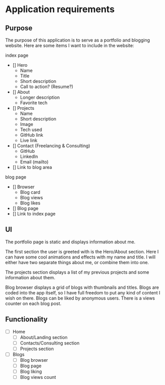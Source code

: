 # Application requirements

## Purpose

The purpose of this application is to serve as a portfolio and blogging website.
Here are some items I want to include in the website:

index page

- [] Hero
  - Name
  - Title
  - Short description
  - Call to action? (Resume?)
- [] About
  - Longer description
  - Favorite tech
- [] Projects
  - Name
  - Short description
  - Image
  - Tech used
  - GitHub link
  - Live link
- [] Contact (Freelancing & Consulting)
  - GitHub
  - LinkedIn
  - Email (mailto)
- [] Link to blog area

blog page

- [] Browser
  - Blog card
  - Blog views
  - Blog likes
- [] Blog page
- [] Link to index page

## UI

The portfolio page is static and displays information about me.

The first section the user is greeted with is the Hero/About section. Here I can
have some cool animations and effects with my name and title. I will either have
two separate things about me, or combine them into one.

The projects section displays a list of my previous projects and some
information about them.

Blog browser displays a grid of blogs with thumbnails and titles. Blogs are
coded into the app itself, so I have full freedom to put any kind of content I
wish on there. Blogs can be liked by anonymous users. There is a views counter
on each blog post.

## Functionality

- [ ] Home
  - [ ] About/Landing section
  - [ ] Contacts/Consulting section
  - [ ] Projects section
- [ ] Blogs
  - [ ] Blog browser
  - [ ] Blog page
  - [ ] Blog liking
  - [ ] Blog views count
